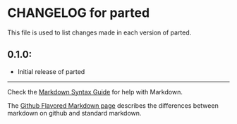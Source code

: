 # CHANGELOG for parted

This file is used to list changes made in each version of parted.

## 0.1.0:

* Initial release of parted

- - - 
Check the [Markdown Syntax Guide](http://daringfireball.net/projects/markdown/syntax) for help with Markdown.

The [Github Flavored Markdown page](http://github.github.com/github-flavored-markdown/) describes the differences between markdown on github and standard markdown.
